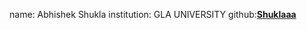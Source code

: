 name: Abhishek Shukla
institution: GLA UNIVERSITY
github:[**Shuklaaa**](https://github.com/Shuklaaa)
